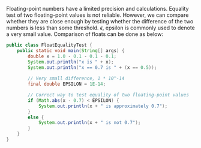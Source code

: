 Floating-point numbers have a limited precision and calculations. Equality test of two floating-point values is not reliable. However, we can compare whether they are close enough by testing whether the difference of the two numbers is less than some threshold. $\epsilon$, epsilon is commonly used to denote a very small value. Comparison of floats can be done as below:

```java
public class FloatEqualityTest {
    public static void main(String[] args) {
        double x = 1.0 - 0.1 - 0.1 - 0.1;
        System.out.println("x is " + x);
        System.out.println("x == 0.7 is " + (x == 0.5));
        
        // Very small difference, 1 * 10^-14
        final double EPSILON = 1E-14;

        // Correct way to test equality of two floating-point values
        if (Math.abs(x - 0.7) < EPSILON) {
            System.out.println(x + " is approximately 0.7");
        }
        else {
            System.out.println(x + " is not 0.7");
        }
    }
}

```